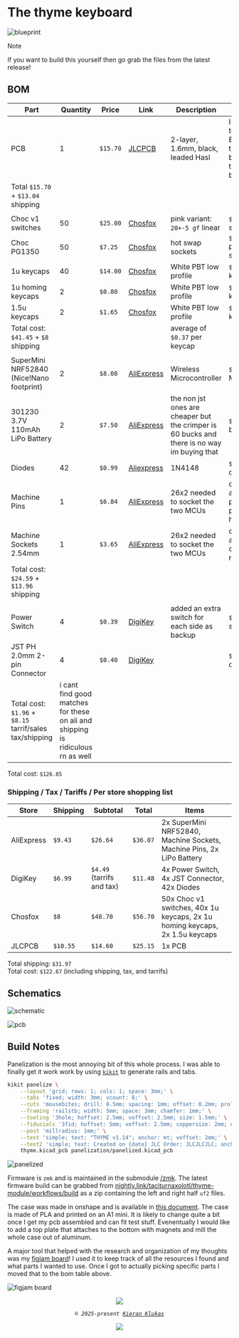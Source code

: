 # The thyme keyboard

![blueprint](https://raw.githubusercontent.com/taciturnaxolotl/thyme/main/.github/images/blueprint.svg)

> [!NOTE]
> If you want to build this yourself then go grab the files from the latest release!

## BOM

| Part                                                    | Quantity                                                                        | Price    | Link                                                                                                            | Description                                                                                 | Notes                                                   |
| ------------------------------------------------------- | ------------------------------------------------------------------------------- | -------- | --------------------------------------------------------------------------------------------------------------- | ------------------------------------------------------------------------------------------- | ------------------------------------------------------- |
| PCB                                                     | 1                                                                               | `$15.70` | [JLCPCB](https://jlcpcb.com)                                                                                    | 2-layer, 1.6mm, black, leaded Hasl                                                          | I wanted to get ENIG but that bumped the price by `$20` |
| Total `$15.70` + `$13.04` shipping                      |                                                                                 |          |                                                                                                                 |                                                                                             |                                                         |
|                                                         |                                                                                 |          |                                                                                                                 |                                                                                             |                                                         |
| Choc v1 switches                                        | 50                                                                              | `$25.00` | [Chosfox](https://chosfox.com/products/kailh-chocs?variant=42514648006850)                                      | pink variant: `20+-5 gf` linear                                                             | `$0.50` per switch                                      |
| Choc PG1350                                             | 50                                                                              | `$7.25`  | [Chosfox](https://chosfox.com/products/kailh-choc-switch-1350-hot-swap-sockets)                                 | hot swap sockets                                                                            | `$0.145` per socket                                     |
| 1u keycaps                                              | 40                                                                              | `$14.00` | [Chosfox](https://chosfox.com/collections/low-profile-keycaps/products/chocfox-cfx-choc-keycaps)                | White PBT low profile                                                                       | `$0.35` per keycap                                      |
| 1u homing keycaps                                       | 2                                                                               | `$0.80`  | [Chosfox](https://chosfox.com/collections/low-profile-keycaps/products/chocfox-cfx-choc-keycaps)                | White PBT low profile                                                                       | `$0.40` per keycap                                      |
| 1.5u keycaps                                            | 2                                                                               | `$1.65`  | [Chosfox](https://chosfox.com/collections/low-profile-keycaps/products/chocfox-cfx-choc-keycaps)                | White PBT low profile                                                                       | `$0.83` per keycap                                      |
| Total cost: `$41.45` + `$8` shipping                    |                                                                                 |          |                                                                                                                 | average of `$0.37` per keycap                                                               |                                                         |
|                                                         |                                                                                 |          |                                                                                                                 |                                                                                             |                                                         |
| SuperMini NRF52840 (Nice!Nano footprint)                | 2                                                                               | `$8.08`  | [AliExpress](https://www.aliexpress.us/item/3256805848952479.html)                                              | Wireless Microcontroller                                                                    | `$4.04` per MCU                                         |
| 301230 3.7V 110mAh LiPo Battery                         | 2                                                                               | `$7.50`  | [AliExpress](https://www.aliexpress.us/item/2255799987926232.html)                                              | the non jst ones are cheaper but the crimper is 60 bucks and there is no way im buying that | `$3.75` per battery                                     |
| Diodes                                                  | 42                                                                              | `$0.99`  | [Aliexpress](https://www.aliexpress.us/item/2255800939822415.html)                                              | 1N4148                                                                                      | `$0.01` per diode                                       |
| Machine Pins                                            | 1                                                                               | `$6.84`  | [AliExpress](https://www.aliexpress.us/item/2251832672116019.html)                                              | 26x2 needed to socket the two MCUs                                                          | comes in a 100 pack of 4 per header                     |
| Machine Sockets 2.54mm                                  | 1                                                                               | `$3.65`  | [AliExpress](https://www.aliexpress.us/item/2251832794091942.html)                                              | 26x2 needed to socket the two MCUs                                                          | comes in a 10 pack of 40x1 rows                         |
| Total cost: `$24.59` + `$13.96` shipping                |                                                                                 |          |                                                                                                                 |                                                                                             |                                                         |
|                                                         |                                                                                 |          |                                                                                                                 |                                                                                             |                                                         |
| Power Switch                                            | 4                                                                               | `$0.39`  | [DigiKey](https://www.digikey.com/en/products/detail/same-sky-formerly-cui-devices/SLW-1277744-3A-N-D/24399208) | added an extra switch for each side as backup                                               | `$0.10` per switch                                      |
| JST PH 2.0mm 2-pin Connector                            | 4                                                                               | `$0.40`  | [DigiKey](https://www.digikey.com/en/products/detail/jst-sales-america-inc/S2B-PH-K-S/926626)                   |                                                                                             | `$0.10` per connector                                   |
| Total cost: `$1.96` + `$8.15` tarrif/sales tax/shipping | i cant find good matches for these on ali and shipping is ridiculous rn as well |          |                                                                                                                 |                                                                                             |                                                         |

Total cost: `$126.85`

### Shipping / Tax / Tariffs / Per store shopping list

| Store      | Shipping | Subtotal                  | Total    | Items                                                                       |
| ---------- | -------- | ------------------------- | -------- | --------------------------------------------------------------------------- |
| AliExpress | `$9.43`  | `$26.64`                  | `$36.07` | 2x SuperMini NRF52840, Machine Sockets, Machine Pins, 2x LiPo Battery       |
| DigiKey    | `$6.99`  | `$4.49` (tarrifs and tax) | `$11.48` | 4x Power Switch, 4x JST Connector, 42x Diodes                               |
| Chosfox    | `$8`     | `$48.70`                  | `$56.70` | 50x Choc v1 switches, 40x 1u keycaps, 2x 1u homing keycaps, 2x 1.5u keycaps |
| JLCPCB     | `$10.55` | `$14.60`                  | `$25.15` | 1x PCB                                                                      |

Total shipping: `$31.97`  
Total cost: `$122.67` (including shipping, tax, and tarrifs)

## Schematics

![schematic](https://raw.githubusercontent.com/taciturnaxolotl/thyme/main/.github/images/schematic.svg)

![pcb](https://raw.githubusercontent.com/taciturnaxolotl/thyme/main/.github/images/pcb.svg)

## Build Notes

Panelization is the most annoying bit of this whole process. I was able to finally get it work work by using [`kikit`](https://yaqwsx.github.io/KiKit/latest/installation/intro/) to generate rails and tabs.

```bash
kikit panelize \
    --layout 'grid; rows: 1; cols: 1; space: 3mm;' \
    --tabs 'fixed; width: 3mm; vcount: 8;' \
    --cuts 'mousebites; drill: 0.5mm; spacing: 1mm; offset: 0.2mm; prolong: 0.5mm;' \
    --framing 'railstb; width: 5mm; space: 3mm; chamfer: 1mm;' \
    --tooling '3hole; hoffset: 2.5mm; voffset: 2.5mm; size: 1.5mm;' \
    --fiducials '3fid; hoffset: 5mm; voffset: 2.5mm; coppersize: 2mm; opening: 1mm;' \
    --post 'millradius: 1mm;' \
    --text 'simple; text: "THYME v1.14"; anchor: mt; voffset: 2mm;' \
    --text2 'simple; text: Created on {date} JLC Order: JLCJLCJLC; anchor: mb; voffset: -2.5mm; hjustify: center; vjustify: center;' \
    thyme.kicad_pcb panelization/panelized.kicad_pcb
```

![panelized](https://raw.githubusercontent.com/taciturnaxolotl/thyme/main/.github/images/panelized.svg)

Firmware is `zmk` and is maintained in the submodule [/zmk](https://github.com/taciturnaxolotl/thyme-module). The latest firmware build can be grabbed from [nightly.link/taciturnaxolotl/thyme-module/workflows/build](https://nightly.link/taciturnaxolotl/thyme-module/workflows/build/main) as a zip containing the left and right half `uf2` files.

The case was made in onshape and is available in [this document](https://cad.onshape.com/documents/eb30178d0af4291efc746ab6/w/0d165c7d0bf8d717a9598c9f/e/3dd4b0baac9c9ef14c8041ba?renderMode=0&uiState=67efb22294ee2703b96c81ea). The case is made of PLA and printed on an A1 mini. It is likely to change quite a bit once I get my pcb assembled and can fit test stuff. Evenentually I would like to add a top plate that attaches to the bottom with magnets and mill the whole case out of aluminum.

A major tool that helped with the research and organization of my thoughts was my [figjam board](https://www.figma.com/board/wyCQS9SeIG2Sutu5v6OT2m/thyme---split-mech-keyboard?node-id=0-1&t=SG0VuRAT0FkSCQlS-1)! I used it to keep track of all the resources I found and what parts I wanted to use. Once I got to actually picking specific parts I moved that to the bom table above.

![figjam board](https://raw.githubusercontent.com/taciturnaxolotl/thyme/main/.github/images/figjam.png)

<p align="center">
	<img src="https://raw.githubusercontent.com/taciturnaxolotl/carriage/master/.github/images/line-break.svg" />
</p>

<p align="center">
	<i><code>&copy 2025-present <a href="https://github.com/taciturnaxolotl">Kieran Klukas</a></code></i>
</p>

<p align="center">
	<a href="https://github.com/taciturnaxolotl/thyme/blob/master/LICENSE.md"><img src="https://img.shields.io/static/v1.svg?style=for-the-badge&label=License&message=MIT&logoColor=d9e0ee&colorA=363a4f&colorB=b7bdf8"/></a>
</p>
